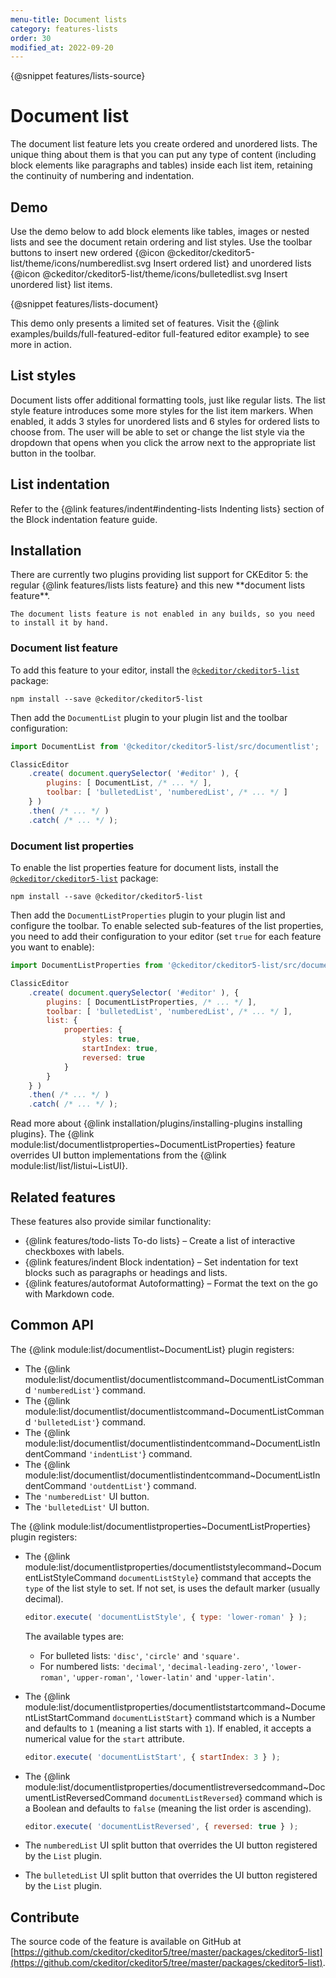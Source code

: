 ```yaml
---
menu-title: Document lists
category: features-lists
order: 30
modified_at: 2022-09-20
---
```


{@snippet features/lists-source}

# Document list

The document list feature lets you create ordered and unordered lists. The unique thing about them is that you can put any type of content (including block elements like paragraphs and tables) inside each list item, retaining the continuity of numbering and indentation.

## Demo

Use the demo below to add block elements like tables, images or nested lists and see the document retain ordering and list styles. Use the toolbar buttons to insert new ordered {@icon @ckeditor/ckeditor5-list/theme/icons/numberedlist.svg Insert ordered list} and unordered lists {@icon @ckeditor/ckeditor5-list/theme/icons/bulletedlist.svg Insert unordered list} list items.

{@snippet features/lists-document}

<info-box info>
	This demo only presents a limited set of features. Visit the {@link examples/builds/full-featured-editor full-featured editor example} to see more in action.
</info-box>

## List styles

Document lists offer additional formatting tools, just like regular lists. The list style feature introduces some more styles for the list item markers. When enabled, it adds 3 styles for unordered lists and 6 styles for ordered lists to choose from. The user will be able to set or change the list style via the dropdown that opens when you click the arrow next to the appropriate list button in the toolbar.

## List indentation

Refer to the {@link features/indent#indenting-lists Indenting lists} section of the Block indentation feature guide.

## Installation

<info-box info>
	There are currently two plugins providing list support for CKEditor 5: the regular {@link features/lists lists feature} and this new **document lists feature**.

	The document lists feature is not enabled in any builds, so you need to install it by hand.
</info-box>

### Document list feature

To add this feature to your editor, install the [`@ckeditor/ckeditor5-list`](https://www.npmjs.com/package/@ckeditor/ckeditor5-list) package:

```
npm install --save @ckeditor/ckeditor5-list
```

Then add the `DocumentList` plugin to your plugin list and the toolbar configuration:

```js
import DocumentList from '@ckeditor/ckeditor5-list/src/documentlist';

ClassicEditor
	.create( document.querySelector( '#editor' ), {
		plugins: [ DocumentList, /* ... */ ],
		toolbar: [ 'bulletedList', 'numberedList', /* ... */ ]
	} )
	.then( /* ... */ )
	.catch( /* ... */ );
```

### Document list properties

To enable the list properties feature for document lists, install the [`@ckeditor/ckeditor5-list`](https://www.npmjs.com/package/@ckeditor/ckeditor5-list) package:

```
npm install --save @ckeditor/ckeditor5-list
```

Then add the `DocumentListProperties` plugin to your plugin list and configure the toolbar. To enable selected sub-features of the list properties, you need to add their configuration to your editor (set `true` for each feature you want to enable):

```js
import DocumentListProperties from '@ckeditor/ckeditor5-list/src/documentlistproperties';

ClassicEditor
	.create( document.querySelector( '#editor' ), {
		plugins: [ DocumentListProperties, /* ... */ ],
		toolbar: [ 'bulletedList', 'numberedList', /* ... */ ],
		list: {
			properties: {
				styles: true,
				startIndex: true,
				reversed: true
			}
		}
	} )
	.then( /* ... */ )
	.catch( /* ... */ );
```

<info-box info>
	Read more about {@link installation/plugins/installing-plugins installing plugins}.
</info-box>

<info-box warning>
	The {@link module:list/documentlistproperties~DocumentListProperties} feature overrides UI button implementations from the {@link module:list/list/listui~ListUI}.
</info-box>

## Related features

These features also provide similar functionality:
* {@link features/todo-lists To-do lists} &ndash; Create a list of interactive checkboxes with labels.
* {@link features/indent Block indentation} &ndash; Set indentation for text blocks such as paragraphs or headings and lists.
* {@link features/autoformat Autoformatting} &ndash; Format the text on the go with Markdown code.

## Common API

The {@link module:list/documentlist~DocumentList} plugin registers:

* The {@link module:list/documentlist/documentlistcommand~DocumentListCommand `'numberedList'`} command.
* The {@link module:list/documentlist/documentlistcommand~DocumentListCommand `'bulletedList'`} command.
* The {@link module:list/documentlist/documentlistindentcommand~DocumentListIndentCommand `'indentList'`} command.
* The {@link module:list/documentlist/documentlistindentcommand~DocumentListIndentCommand `'outdentList'`} command.
* The `'numberedList'` UI button.
* The `'bulletedList'` UI button.

The {@link module:list/documentlistproperties~DocumentListProperties} plugin registers:

* The {@link module:list/documentlistproperties/documentliststylecommand~DocumentListStyleCommand `documentListStyle`} command that accepts the `type` of the list style to set. If not set, is uses the default marker (usually decimal).
    ```js
    editor.execute( 'documentListStyle', { type: 'lower-roman' } );
    ```
    The available types are:

    * For bulleted lists: `'disc'`, `'circle'` and `'square'`.
    * For numbered lists: `'decimal'`, `'decimal-leading-zero'`, `'lower-roman'`, `'upper-roman'`, `'lower-latin'` and `'upper-latin'`.
* The {@link module:list/documentlistproperties/documentliststartcommand~DocumentListStartCommand `documentListStart`} command which is a Number and defaults to `1` (meaning a list starts with `1`). If enabled, it accepts a numerical value for the `start` attribute.

	```js
    editor.execute( 'documentListStart', { startIndex: 3 } );
    ```

* The {@link module:list/documentlistproperties/documentlistreversedcommand~DocumentListReversedCommand `documentListReversed`} command which is a Boolean and defaults to `false` (meaning the list order is ascending).

	```js
    editor.execute( 'documentListReversed', { reversed: true } );
    ```

* The `numberedList` UI split button that overrides the UI button registered by the `List` plugin.
* The `bulletedList` UI split button that overrides the UI button registered by the `List` plugin.

## Contribute

The source code of the feature is available on GitHub at [https://github.com/ckeditor/ckeditor5/tree/master/packages/ckeditor5-list](https://github.com/ckeditor/ckeditor5/tree/master/packages/ckeditor5-list).
